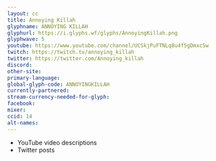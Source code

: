 ```yaml
---
layout: cc
title: Annoying Killah
glyphname: ANNOYING KILLAH
glyphurl: https://i.glyphs.wf/glyphs/AnnoyingKillah.png
glyphwave: 5
youtube: https://www.youtube.com/channel/UCSkjPuFTNLq8u4f5gDmxcSw
twitch: https://twitch.tv/annoying_killah
twitter: https://twitter.com/Annoying_killah
discord: 
other-site: 
primary-language: 
global-glyph-code: ANNOYINGKILLAH
currently-partnered: 
stream-currency-needed-for-glyph: 
facebook: 
mixer: 
ccid: 14
alt-names: 
---
```

* YouTube video descriptions
* Twitter posts
